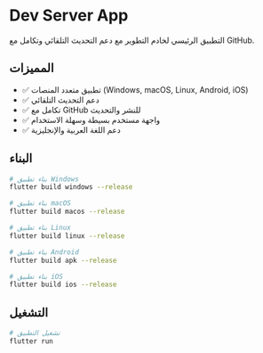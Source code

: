 # Dev Server App

التطبيق الرئيسي لخادم التطوير مع دعم التحديث التلقائي وتكامل مع GitHub.

## المميزات

- ✅ تطبيق متعدد المنصات (Windows, macOS, Linux, Android, iOS)
- ✅ دعم التحديث التلقائي
- ✅ تكامل مع GitHub للنشر والتحديث
- ✅ واجهة مستخدم بسيطة وسهلة الاستخدام
- ✅ دعم اللغة العربية والإنجليزية

## البناء

```bash
# بناء تطبيق Windows
flutter build windows --release

# بناء تطبيق macOS
flutter build macos --release

# بناء تطبيق Linux
flutter build linux --release

# بناء تطبيق Android
flutter build apk --release

# بناء تطبيق iOS
flutter build ios --release
```

## التشغيل

```bash
# تشغيل التطبيق
flutter run
```
